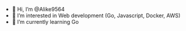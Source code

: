 - 👋 Hi, I’m @Alike9564
- 👀 I’m interested in Web development (Go, Javascript, Docker, AWS)
- 🌱 I’m currently learning Go

<!---
Alike9564/Alike9564 is a ✨ special ✨ repository because its `README.md` (this file) appears on your GitHub profile.
You can click the Preview link to take a look at your changes.
--->
